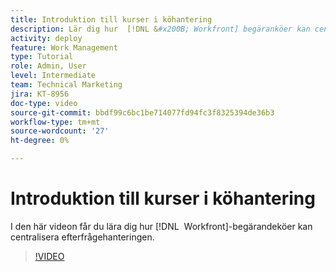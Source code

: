```yaml
---
title: Introduktion till kurser i köhantering
description: Lär dig hur  [!DNL &#x200B; Workfront] begäranköer kan centralisera efterfråganshantering.
activity: deploy
feature: Work Management
type: Tutorial
role: Admin, User
level: Intermediate
team: Technical Marketing
jira: KT-8956
doc-type: video
source-git-commit: bbdf99c6bc1be714077fd94fc3f8325394de36b3
workflow-type: tm+mt
source-wordcount: '27'
ht-degree: 0%

---
```


# Introduktion till kurser i köhantering

I den här videon får du lära dig hur [!DNL &#x200B; Workfront]-begärandeköer kan centralisera efterfrågehanteringen.

>[!VIDEO](https://video.tv.adobe.com/v/3437594/?quality=12&learn=on&enablevpops=1&captions=swe)
